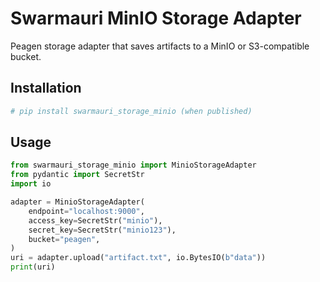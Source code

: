 # Swarmauri MinIO Storage Adapter

Peagen storage adapter that saves artifacts to a MinIO or S3-compatible bucket.

## Installation

```bash
# pip install swarmauri_storage_minio (when published)
```

## Usage

```python
from swarmauri_storage_minio import MinioStorageAdapter
from pydantic import SecretStr
import io

adapter = MinioStorageAdapter(
    endpoint="localhost:9000",
    access_key=SecretStr("minio"),
    secret_key=SecretStr("minio123"),
    bucket="peagen",
)
uri = adapter.upload("artifact.txt", io.BytesIO(b"data"))
print(uri)
```
